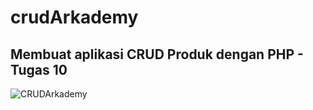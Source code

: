 # crudArkademy
## Membuat aplikasi CRUD Produk dengan PHP - Tugas 10
![CRUDArkademy](https://user-images.githubusercontent.com/74296102/100230548-6e5abd00-2f58-11eb-9a6a-0c890a14d225.png)

